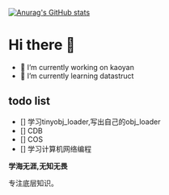 [![Anurag's GitHub stats](https://github-readme-stats.vercel.app/api?username=cuiwenyao)](https://github.com/anuraghazra/github-readme-stats)

# Hi there 👋

- 🔭 I’m currently working on kaoyan
- 🌱 I’m currently learning datastruct

## todo list

- [] 学习tinyobj_loader,写出自己的obj_loader
- [] CDB
- [] COS
- [] 学习计算机网络编程


**学海无涯,无知无畏**

专注底层知识。





